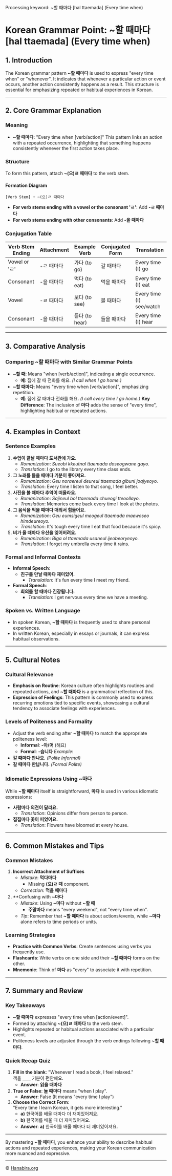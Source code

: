 Processing keyword: ~할 때마다 [hal ttaemada] (Every time when)
# Korean Grammar Point: ~할 때마다 [hal ttaemada] (Every time when)

## 1. Introduction
The Korean grammar pattern **~할 때마다** is used to express "every time when" or "whenever". It indicates that whenever a particular action or event occurs, another action consistently happens as a result. This structure is essential for emphasizing repeated or habitual experiences in Korean.

---
## 2. Core Grammar Explanation
### Meaning
- **~할 때마다**: "Every time when [verb/action]"
This pattern links an action with a repeated occurrence, highlighting that something happens consistently whenever the first action takes place.
### Structure
To form this pattern, attach **~(으)ㄹ 때마다** to the verb stem.
#### Formation Diagram
```
[Verb Stem] + ~(으)ㄹ 때마다
```
- **For verb stems ending with a vowel or the consonant 'ㄹ'**: Add **-ㄹ 때마다**
- **For verb stems ending with other consonants**: Add **-을 때마다**
### Conjugation Table
| Verb Stem Ending | Attachment   | Example Verb | Conjugated Form   | Translation                  |
|------------------|--------------|--------------|-------------------|------------------------------|
| Vowel or 'ㄹ'    | -ㄹ 때마다   | 가다 (to go)  | 갈 때마다         | Every time (I) go            |
| Consonant        | -을 때마다   | 먹다 (to eat) | 먹을 때마다       | Every time (I) eat           |
| Vowel            | -ㄹ 때마다   | 보다 (to see) | 볼 때마다         | Every time (I) see/watch     |
| Consonant        | -을 때마다   | 듣다 (to hear)| 들을 때마다       | Every time (I) hear          |
---
## 3. Comparative Analysis
### Comparing **~할 때마다** with Similar Grammar Points
- **~할 때**: Means "when [verb/action]", indicating a single occurrence.
  - **예**: 집에 갈 때 전화를 해요. *(I call when I go home.)*
- **~할 때마다**: Means "every time when [verb/action]", emphasizing repetition.
  - **예**: 집에 갈 때마다 전화를 해요. *(I call every time I go home.)*
**Key Difference**: The inclusion of **마다** adds the sense of "every time", highlighting habitual or repeated actions.
---
## 4. Examples in Context
### Sentence Examples
1. **수업이 끝날 때마다 도서관에 가요.**
   - *Romanization*: *Sueobi kkeutnal ttaemada doseogwane gayo.*
   - *Translation*: I go to the library every time class ends.
2. **그 노래를 들을 때마다 기분이 좋아져요.**
   - *Romanization*: *Geu noraereul deureul ttaemada gibuni joajyeoyo.*
   - *Translation*: Every time I listen to that song, I feel better.
3. **사진을 볼 때마다 추억이 떠올라요.**
   - *Romanization*: *Sajineul bol ttaemada chueogi tteoollayo.*
   - *Translation*: Memories come back every time I look at the photos.
4. **그 음식을 먹을 때마다 매워서 힘들어요.**
   - *Romanization*: *Geu eumsigeul meogeul ttaemada maewoseo himdeureoyo.*
   - *Translation*: It's tough every time I eat that food because it's spicy.
5. **비가 올 때마다 우산을 잊어버려요.**
   - *Romanization*: *Biga ol ttaemada usaneul ijeobeoryeoyo.*
   - *Translation*: I forget my umbrella every time it rains.
### Formal and Informal Contexts
- **Informal Speech**:
  - **친구를 만날 때마다 재미있어.**
    - *Translation*: It's fun every time I meet my friend.
- **Formal Speech**:
  - **회의를 할 때마다 긴장됩니다.**
    - *Translation*: I get nervous every time we have a meeting.
### Spoken vs. Written Language
- In spoken Korean, **~할 때마다** is frequently used to share personal experiences.
- In written Korean, especially in essays or journals, it can express habitual observations.
---
## 5. Cultural Notes
### Cultural Relevance
- **Emphasis on Routine**: Korean culture often highlights routines and repeated actions, and **~할 때마다** is a grammatical reflection of this.
- **Expression of Feelings**: This pattern is commonly used to express recurring emotions tied to specific events, showcasing a cultural tendency to associate feelings with experiences.
### Levels of Politeness and Formality
- Adjust the verb ending after **~할 때마다** to match the appropriate politeness level:
  - **Informal**: **-아/어** (해요)
  - **Formal**: **-습니다**
*Example*:
- **갈 때마다 만나요.** *(Polite Informal)*
- **갈 때마다 만납니다.** *(Formal Polite)*
### Idiomatic Expressions Using **~마다**
While **~할 때마다** itself is straightforward, **마다** is used in various idiomatic expressions:
- **사람마다 의견이 달라요.**
  - *Translation*: Opinions differ from person to person.
- **집집마다 꽃이 피었어요.**
  - *Translation*: Flowers have bloomed at every house.
---
## 6. Common Mistakes and Tips
### Common Mistakes
1. **Incorrect Attachment of Suffixes**
   - *Mistake*: **먹다마다**
     - Missing **(으)ㄹ 때** component.
   - *Correction*: **먹을 때마다**
2. **Confusing with **~마다**
   - *Mistake*: Using **~마다** without **~할 때**
     - **주말마다** means "every weekend", not "every time when".
   - *Tip*: Remember that **~할 때마다** is about actions/events, while **~마다** alone refers to time periods or units.
### Learning Strategies
- **Practice with Common Verbs**: Create sentences using verbs you frequently use.
- **Flashcards**: Write verbs on one side and their **~할 때마다** forms on the other.
- **Mnemonic**: Think of **마다** as "every" to associate it with repetition.
---
## 7. Summary and Review
### Key Takeaways
- **~할 때마다** expresses "every time when [action/event]".
- Formed by attaching **~(으)ㄹ 때마다** to the verb stem.
- Highlights repeated or habitual actions associated with a particular event.
- Politeness levels are adjusted through the verb endings following **~할 때마다**.
### Quick Recap Quiz
1. **Fill in the blank**: "Whenever I read a book, I feel relaxed."  
   책을 ____ 기분이 편안해요.
   - **Answer**: **읽을 때마다**
2. **True or False**: **놀 때마다** means "when I play".
   - **Answer**: False (It means "every time I play")
3. **Choose the Correct Form**:  
   "Every time I learn Korean, it gets more interesting."  
   - **a)** 한국어를 배울 때마다 더 재미있어져요.  
   - **b)** 한국어를 배울 때 더 재미있어져요.
   - **Answer**: **a)** 한국어를 배울 때마다 더 재미있어져요.
---
By mastering **~할 때마다**, you enhance your ability to describe habitual actions and repeated experiences, making your Korean communication more nuanced and expressive.

---
© [Hanabira.org](https://hanabira.org)
